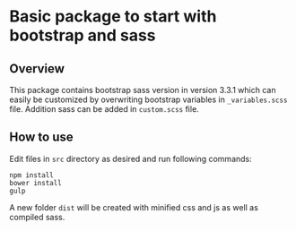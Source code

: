# Basic package to start with bootstrap and sass

## Overview

This package contains bootstrap sass version in version 3.3.1 which can easily be customized by overwriting bootstrap variables in ```_variables.scss``` file. Addition sass can be added in ```custom.scss``` file.

## How to use

Edit files in ```src``` directory as desired and run following commands:

```shell
npm install
bower install
gulp
```

A new folder ```dist``` will be created with minified css and js as well as compiled sass.

